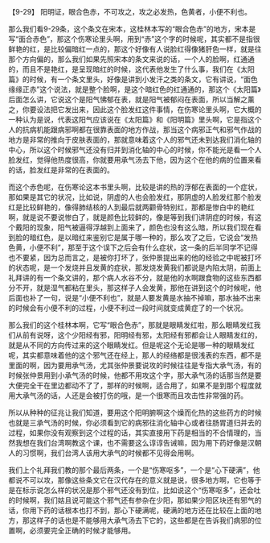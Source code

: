 【9-29】  阳明证，眼合色赤，不可攻之，攻之必发热，色黄者，小便不利也。

那么我们看9-29条，这个条文在宋本，这桂林本写的“眼合色赤”的地方，宋本是写“面合赤色”，那这个伤寒论里头啊，用到“赤”这个字的时候呢，其实都不是指很鲜艳的红，是比较偏暗红一点的，那这个好像有人说脸红得像猪肝色一样，就是往那个方向偏的，那么我们如果先照宋本的条文来说的话，一个人的脸啊，红通通的，而且不是艳红，是呈现暗红的时候，这代表他发生了什么事，我们在《太阳篇》的时候，有一个条文里头，好像是讲到小发汗之类的条文，它有讲说，“面色缘缘正赤”这个说法，就是整个脸啊，是这个暗红色的红通通的，那这个《太阳篇》后面怎么讲，它说这个是阳气怫郁在表，就是阳气被郁闷在表面，所以当解之薰之，你要设法把它发出来，因此这个脸发红这件事情，在伤寒论里头啊，它大概的一种认为是说，代表这阳气应该说在《太阳篇》和《阳明篇》里头啊，它是指这个人的抗病机能跟病邪啊都在很靠表面的地方作战，那当这个病邪正气和邪气作战的地方是非常的推向于皮肤表面的，那就意味着这个人的邪气还未到达我们消化轴的中心，所以这个时候邪气还没有归并到消化轴的中心的时候，你不能光是看一个人脸发红，觉得他热度很高，你就要用承气汤去下他，因为这个在他的病的位置来看的话，脸发红是非常的在表面的。

而这个赤色呢，在伤寒论这本书里头啊，比较是讲的热的浮郁在表面的一个症状，那如果是其它的状况，比如说，阴虚的人也会脸发红，那阴虚的人脸发红那个脸发红是比较鲜艳的，像得肺结核的人到最后就两颧骨特别红，那都是惨白中的艳红啊，就是说不要说惨白了，就是颜色比较鲜的，像是等到我们讲阴症的时候，有这个戴阳的现象，阳气被逼得浮越到上面来了，颜色也没有这么暗，所以我们现在看到脸的暗红色，是以暗红来鉴别它是属于哪一种的，那么攻了之后，它说会“发热色黄，小便不利”，那至于这个误下之后会有什么症状，这一条的后半同学不记得也不要紧，因为总而言之，是被你打坏了，张仲景提出来的他的经验之中呢被打坏的状态呢，是一个发烧并且发黄的症状，那发烧发黄我们都说是内陷太阴，前面上礼拜讲的有一个条文讲的，那个病人水谷不分，就是他的水啊跟食物的这些东西都分不开，就是湿气都粘在里头，那这样子人会发黄，那他在讲到这个的时候呢，他后面也补了一句，说是“小便不利也”，就是人要发黄是水抽不掉嘛，那水抽不出来的时候会有小便不利的过程，小便不利过一段时间就变成黄症了的一个状况。

那么我们的这个桂林本啊，它写“眼合色赤”，那就是眼睛发红啦，那么眼睛发红我们从前有说呀，这个少阳经有邪，阳明经有邪，太阳经有邪都会让人眼睛发红的，就是从不同的方向传过来的这个眼睛发红。但是呢这个无论是哪一种的眼睛发红呢，其实都意味着他的这个邪气还在经上，那人的经络都是很浅表的东西，都不是里面的啊，因为要用承气汤，尤其张仲景要说攻的时候往往是专指大承气汤，有的时候张仲景用到小承气汤的时候，他都不用攻这个字，那大承气汤的话那当然是要大便完全干在里边都动不了了，那样的时候啊，适合用了，如果不是到那个程度就用大承气汤的话，人还是会被打伤的哦，是一个很寒而且攻击性非常强的药。

所以从种种的征兆让我们知道，要用这个阳明腑啊这个燥而化热的这些药方的时候也就是三承气汤的时候，你必须看到它的病邪往消化轴中心或者往肠胃道归并去的过程，如果你没有观察到这个过程的话，其实直接用下药是相当的不合情理的，当然我想在我们台湾啊教这个课，也不需要这么谆谆告诫嘛，因为用下药好像是汉朝人的习惯啊，我们台湾人该用大承气的时候都不见得会用啊。

我们上个礼拜我们教的那个最后两条，一个是“伤寒呕多”，一个是“心下硬满”，他都说不可以攻，那像这些条文它在汉代存在的意义就是说，很多地方啊，它也等于是在标示说怎么样的状况是那个邪气还没有到位，比如说这个“伤寒呕多”，还会吐的时候啊，我们姑且说可能这个邪气还有参杂在少阳，那如果少阳区块还有邪气的话，你用下药的话根本也打不到，那心下硬满呢，硬满的地方还在比较在上面的地方，那这样子的话也是不能够用大承气汤去下它的，这些都是在告诉我们病邪的位置啊，必须要完全正确的时候才能够用。
